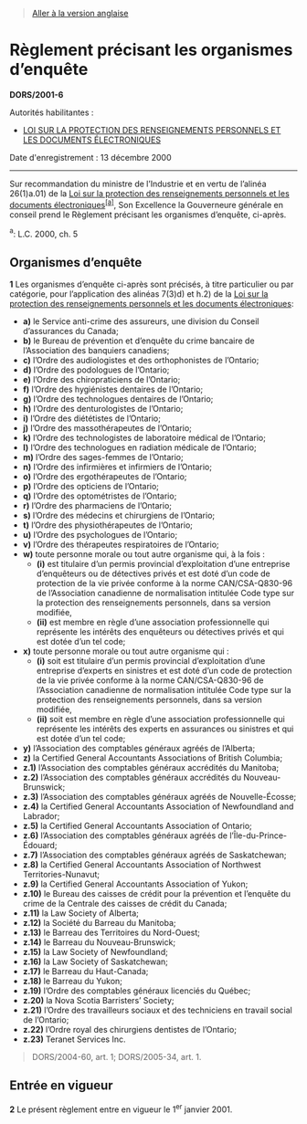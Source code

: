 > [Aller à la version anglaise](/en/Regulations/Statutory%20Orders%20and%20Regulations/2001/6.md)

# Règlement précisant les organismes d’enquête

**DORS/2001-6**

Autorités habilitantes : 
- [LOI SUR LA PROTECTION DES RENSEIGNEMENTS PERSONNELS ET LES DOCUMENTS ÉLECTRONIQUES](/fr/Lois/Lois%20du%20Canada/2000/ch.%205.md)

Date d'enregistrement : 13 décembre 2000

----------

Sur recommandation du ministre de l’Industrie et en vertu de l’alinéa 26(1)a.01) de la [Loi sur la protection des renseignements personnels et les documents électroniques](/fr/Lois/Lois%20du%20Canada/2000/ch.%205.md)<sup><a href='#footnotea_f'>[a]</a></sup>, Son Excellence la Gouverneure générale en conseil prend le Règlement précisant les organismes d’enquête, ci-après.

<a name='footnotea_f'><sup>a</sup></a>: L.C. 2000, ch. 5<br />




## Organismes d’enquête


**1** Les organismes d’enquête ci-après sont précisés, à titre particulier ou par catégorie, pour l’application des alinéas 7(3)d) et h.2) de la [Loi sur la protection des renseignements personnels et les documents électroniques](/fr/Lois/Lois%20du%20Canada/2000/ch.%205.md):
- **a)** le Service anti-crime des assureurs, une division du Conseil d’assurances du Canada;
- **b)** le Bureau de prévention et d’enquête du crime bancaire de l’Association des banquiers canadiens;
- **c)** l’Ordre des audiologistes et des orthophonistes de l’Ontario;
- **d)** l’Ordre des podologues de l’Ontario;
- **e)** l’Ordre des chiropraticiens de l’Ontario;
- **f)** l’Ordre des hygiénistes dentaires de l’Ontario;
- **g)** l’Ordre des technologues dentaires de l’Ontario;
- **h)** l’Ordre des denturologistes de l’Ontario;
- **i)** l’Ordre des diététistes de l’Ontario;
- **j)** l’Ordre des massothérapeutes de l’Ontario;
- **k)** l’Ordre des technologistes de laboratoire médical de l’Ontario;
- **l)** l’Ordre des technologues en radiation médicale de l’Ontario;
- **m)** l’Ordre des sages-femmes de l’Ontario;
- **n)** l’Ordre des infirmières et infirmiers de l’Ontario;
- **o)** l’Ordre des ergothérapeutes de l’Ontario;
- **p)** l’Ordre des opticiens de l’Ontario;
- **q)** l’Ordre des optométristes de l’Ontario;
- **r)** l’Ordre des pharmaciens de l’Ontario;
- **s)** l’Ordre des médecins et chirurgiens de l’Ontario;
- **t)** l’Ordre des physiothérapeutes de l’Ontario;
- **u)** l’Ordre des psychologues de l’Ontario;
- **v)** l’Ordre des thérapeutes respiratoires de l’Ontario;
- **w)** toute personne morale ou tout autre organisme qui, à la fois :
	- **(i)** est titulaire d’un permis provincial d’exploitation d’une entreprise d’enquêteurs ou de détectives privés et est doté d’un code de protection de la vie privée conforme à la norme CAN/CSA-Q830-96 de l’Association canadienne de normalisation intitulée Code type sur la protection des renseignements personnels, dans sa version modifiée,
	- **(ii)** est membre en règle d’une association professionnelle qui représente les intérêts des enquêteurs ou détectives privés et qui est dotée d’un tel code;
- **x)** toute personne morale ou tout autre organisme qui :
	- **(i)** soit est titulaire d’un permis provincial d’exploitation d’une entreprise d’experts en sinistres et est doté d’un code de protection de la vie privée conforme à la norme CAN/CSA-Q830-96 de l’Association canadienne de normalisation intitulée Code type sur la protection des renseignements personnels, dans sa version modifiée,
	- **(ii)** soit est membre en règle d’une association professionnelle qui représente les intérêts des experts en assurances ou sinistres et qui est dotée d’un tel code;
- **y)** l’Association des comptables généraux agréés de l’Alberta;
- **z)** la Certified General Accountants Associations of British Columbia;
- **z.1)** l’Association des comptables généraux accrédités du Manitoba;
- **z.2)** l’Association des comptables généraux accrédités du Nouveau-Brunswick;
- **z.3)** l’Association des comptables généraux agréés de Nouvelle-Écosse;
- **z.4)** la Certified General Accountants Association of Newfoundland and Labrador;
- **z.5)** la Certified General Accountants Association of Ontario;
- **z.6)** l’Association des comptables généraux agréés de l’Île-du-Prince-Édouard;
- **z.7)** l’Association des comptables généraux agréés de Saskatchewan;
- **z.8)** la Certified General Accountants Association of Northwest Territories-Nunavut;
- **z.9)** la Certified General Accountants Association of Yukon;
- **z.10)** le Bureau des caisses de crédit pour la prévention et l’enquête du crime de la Centrale des caisses de crédit du Canada;
- **z.11)** la Law Society of Alberta;
- **z.12)** la Société du Barreau du Manitoba;
- **z.13)** le Barreau des Territoires du Nord-Ouest;
- **z.14)** le Barreau du Nouveau-Brunswick;
- **z.15)** la Law Society of Newfoundland;
- **z.16)** la Law Society of Saskatchewan;
- **z.17)** le Barreau du Haut-Canada;
- **z.18)** le Barreau du Yukon;
- **z.19)** l’Ordre des comptables généraux licenciés du Québec;
- **z.20)** la Nova Scotia Barristers’ Society;
- **z.21)** l’Ordre des travailleurs sociaux et des techniciens en travail social de l’Ontario;
- **z.22)** l’Ordre royal des chirurgiens dentistes de l’Ontario;
- **z.23)** Teranet Services Inc.
> DORS/2004-60, art. 1; DORS/2005-34, art. 1.





## Entrée en vigueur


**2** Le présent règlement entre en vigueur le 1<sup>er</sup> janvier 2001.


